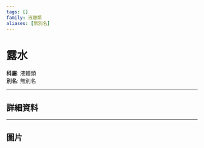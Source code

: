 ```yaml
---
tags: []
family: 液體類
aliases: [無別名]
---
```


# 露水

**科屬**: 液體類  
**別名**: 無別名  

---

## 詳細資料


---

## 圖片
